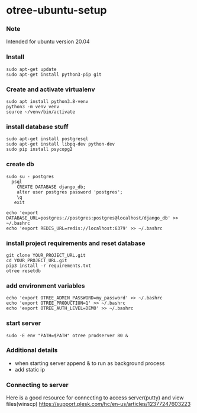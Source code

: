 # otree-ubuntu-setup

### Note
Intended for ubuntu version 20.04

### Install
```
sudo apt-get update
sudo apt-get install python3-pip git
```

### Create and activate virtualenv
```
sudo apt install python3.8-venv
python3 -m venv venv
source ~/venv/bin/activate
```

### install database stuff
```
sudo apt-get install postgresql
sudo apt-get install libpq-dev python-dev
sudo pip install psycopg2
```

### create db
```
sudo su - postgres
  psql
    CREATE DATABASE django_db;
    alter user postgres password 'postgres';
    \q
   exit
   
echo 'export DATABASE_URL=postgres://postgres:postgres@localhost/django_db' >> ~/.bashrc
echo 'export REDIS_URL=redis://localhost:6379' >> ~/.bashrc
```

### install project requirements and reset database
```
git clone YOUR_PROJECT_URL.git
cd YOUR_PROJECT_URL.git
pip3 install -r requirements.txt
otree resetdb
```

### add environment variables
```
echo 'export OTREE_ADMIN_PASSWORD=my_password' >> ~/.bashrc
echo 'export OTREE_PRODUCTION=1' >> ~/.bashrc
echo 'export OTREE_AUTH_LEVEL=DEMO' >> ~/.bashrc
```

### start server
```
sudo -E env "PATH=$PATH" otree prodserver 80 &
```

### Additional details
- when starting server append & to run as background process
- add static ip

### Connecting to server
Here is a good resource for connecting to access server(putty) and view files(winscp)
https://support.plesk.com/hc/en-us/articles/12377247603223
